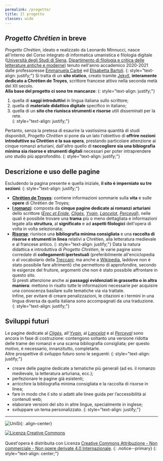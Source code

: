 ```yaml
---
permalink: /progetto/
title: Il progetto
classes: wide
---
```


## *Progetto Chrétien* in breve

*Progetto Chrétien*, ideato e realizzato da Leonardo Minnucci, nasce all'interno del Corso integrato di informatica umanistica e filologia digitale ([Università degli Studi di Siena](https://www.unisi.it/ "Visita il sito dell'UniSi"), [Dipartimento di filologia e critica delle letterature antiche e moderne](https://www.dfclam.unisi.it/it "Visita il sito del DFCLAM")) tenuto nell'anno accademico 2020-2021 dalle professoresse [Emmanuela Carbé](https://www.dfclam.unisi.it/it/dipartimento/persone/docenti-contratto/carbe-emmanuela "Visita la pagina della prof.ssa Emmanuela Carbé") ed [Elisabetta Bartoli](https://www.dfclam.unisi.it/it/dipartimento/persone/docenti-ordinari-associati-ricercatori/bartoli-elisabetta "Visita la pagina della prof.ssa Bartoli").
{: style="text-align: justify;"}
Si tratta di un **sito statico**, creato tramite [Jekyll](https://jekyllrb.com/ "Visita il sito di Jekyll"), **interamente dedicato a Chrétien de Troyes**, scrittore francese attivo nella seconda metà del XII secolo. <br />
**Alla base del progetto ci sono tre mancanze**:
{: style="text-align: justify;"}
1. quella di **saggi introduttivi** in lingua italiana sullo scrittore; 
2. quella di **materiale didattico digitale** specifico in italiano;
3. quella di un **sito che riunisca strumenti e risorse** utili disseminati per la rete. <br />
{: style="text-align: justify;"}

Pertanto, senza la pretesa di esaurire la vastissima quantità di studi disponibili, *Progetto Chrétien* si pone da un lato l'obiettivo di 
**offrire nozioni introduttive su Chrétien e la sua opera**, prestando particolare attenzione ai cinque romanzi arturiani, dall'altro quello di 
**raccogliere sia una bibiografia minima sia risorse e strumenti digitali** necessari per poter intraprendere uno studio più approfondito.
{: style="text-align: justify;"}


## Descrizione e uso delle pagine

Escludendo la pagina presente e quella iniziale, **il sito è imperniato su tre sezioni**:
{: style="text-align: justify;"}
- [**Chrétien de Troyes**](/progettochretien/chretien/ "Visita la pagina dedicata a Chrétien de Troyes"): contiene informazioni sommarie sulla **vita** e sulle **opere** di Chrétien de Troyes;
- [**I romanzi**](/progettochretien/erec/ "Visita la pagina dedicata all'Erec et Enide"): composta da **cinque pagine dedicate ai romanzi arturiani** dello scrittore ([*Erec et Enide*](/progettochretien/erec/ "Visita la pagina dedicata all'Erec et Enide"), [*Cligès*](/progettochretien/cliges/ "Visita la pagina dedicata al Cligès"), [*Yvain*](/progettochretien/yvain/ "Visita la pagina dedicata all'Yvain"), [*Lancelot*](/progettochretien/lancelot/ "Visita la pagina dedicata al Lancelot"), [*Perceval*](/progettochretien/perceval/ "Visita la pagina dedicata al Perceval")), nelle quali è possibile trovare una **trama** più o meno dettagliata e informazioni legate alla **struttura**, al **significato** e ad **aspetti filologici** dell'opera di volta in volta selezionata;
- [**Risorse**](/progettochretien/risorse/ "Visita la pagina dedicata alle risorse"): riunisce una **bibliografia minima consigliata** e una **raccolta di risorse e strumenti in linea** relativi a Chrétien, alla letteratura medievale e al francese antico.
{: style="text-align: justify;"}
Data la natura didattica e introduttiva di *Progetto Chrétien*, le varie pagine sono corredate di **collegamenti ipertestuali** (preferibilmente all'enciclopedia o al vocabolario della [Treccani](https://www.treccani.it/ "Visita il sito della Treccani"); ma anche a [Wikipedia](https://it.wikipedia.org/wiki/Pagina_principale "Visita il sito di Wikipedia"), laddove non è stato possibile fare altrimenti) che permettono di approfondire, secondo le esigenze del fruitore, argomenti che non è stato possibile affrontare in questo sito. <br />
Si presti attenzione anche ai **passaggi evidenziati in grassetto o in altra maniera**: mettono in risalto tutte le informazioni necessarie per acquisire una conoscenza basilare sulle tematiche via via trattate. <br />
Infine, per evitare di creare penalizzazioni, le citazioni e i termini in una lingua diversa da quella italiana sono accompagnati da una traduzione. <br />
{: style="text-align: justify;"}


## Sviluppi futuri

Le pagine dedicate al [*Cligès*](/progettochretien/cliges/ "Visita la pagina dedicata al Cligès"), all'[*Yvain*](/progettochretien/yvain/ "Visita la pagina dedicata all'Yvain"), al [*Lancelot*](/progettochretien/lancelot/ "Visita la pagina dedicata al Lancelot") e al [*Perceval*](/progettochretien/perceval/ "Visita la pagina dedicata al Perceval")
sono ancora in fase di costruzione: contengono soltanto una versione ridotta delle trame dei romanzi e una scarna bibliografia consigliata; per questo motivo, è necessario, innanzitutto, completarle. <br />
Altre prospettive di sviluppo futuro sono le seguenti:
{: style="text-align: justify;"}
- creare delle pagine dedicate a tematiche più generali (ad es. il romanzo medievale, la letteratura arturiana, ecc.);
- perfezionare le pagine già esistenti;
- arricchire la bibliografia minima consigliata e la raccolta di risorse in linea;
- fare in modo che il sito si adatti alle linee guida per l’accessibilità ai contenuti web;
- elaborare versioni del sito in altre lingue, specialmente in inglese;
- sviluppare un tema personalizzato.
{: style="text-align: justify;"}


<hr>

![UniSi](/progettochretien/assets/images/logo.jpg){: .align-center}

<a rel="license" href="http://creativecommons.org/licenses/by-nc-nd/4.0/"><img alt="Licenza Creative Commons" style="border-width:0" src="https://i.creativecommons.org/l/by-nc-nd/4.0/88x31.png" /></a><br /><br />
Quest'opera è distribuita con Licenza <a rel="license" href="http://creativecommons.org/licenses/by-nc-nd/4.0/">Creative Commons Attribuzione - Non commerciale - Non opere derivate 4.0 Internazionale</a>.
{: .notice--primary}
{: style="text-align: center;"}